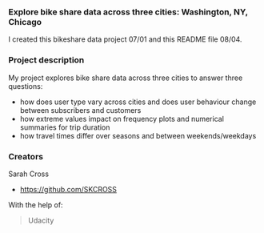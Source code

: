 ### Explore bike share data across three cities: Washington, NY, Chicago
I created this bikeshare data project 07/01 and this README file 08/04.

### Project description
My project explores bike share data across three cities to answer three questions:
 - how does user type vary across cities and does user behaviour change between subscribers and customers
 - how extreme values impact on frequency plots and numerical summaries for trip duration
 - how travel times differ over seasons and between weekends/weekdays

### Creators
Sarah Cross
 - <https://github.com/SKCROSS>

With the help of:
> Udacity
